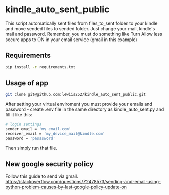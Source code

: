 # kindle_auto_sent_public
This script automatically sent files from files_to_sent folder to your kindle and move sended files to sended folder. Just change your mail, kindle's mail and password.
Remember, you must do something like Turn Allow less secure apps to ON in your email service (gmail in this example)

## Requirements
``` sh
pip install -r requirements.txt
```

## Usage of app

```sh
git clone git@github.com:lewiis252/kindle_auto_sent_public.git
```

After setting your virtual enviroment you must provide your emails and password - create .env file in the same directory as kindle_auto_sent.py and fill it like this:

```sh
# login settings
sender_email = 'my_email.com'
receiver_email = 'my_device_mail@kindle.com'
password = 'passsword'
```

Then simply run that file. 

## New google security policy
Follow this guide to send via gmail. 
https://stackoverflow.com/questions/72478573/sending-and-email-using-python-problem-causes-by-last-google-policy-update-on
